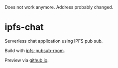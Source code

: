 Does not work anymore. Address probably changed.

# ipfs-chat
Serverless chat application using IPFS pub sub.

Build with [ipfs-pubsub-room](https://github.com/ipfs-shipyard/ipfs-pubsub-room).

Preview via [github.io](https://t-gebauer.github.io/ipfs-chat/).
